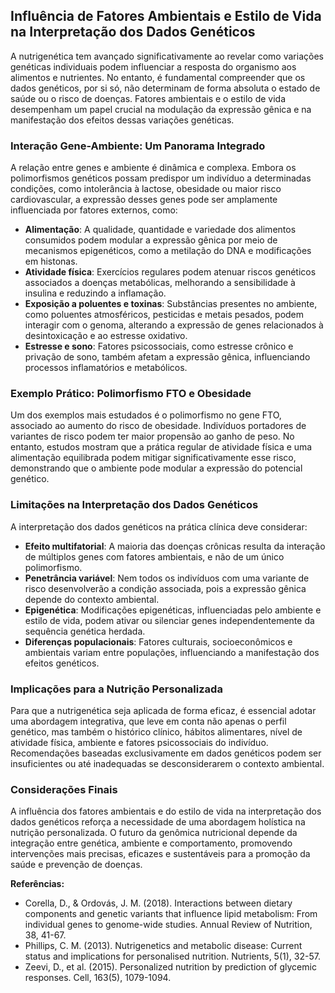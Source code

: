 
## Influência de Fatores Ambientais e Estilo de Vida na Interpretação dos Dados Genéticos

A nutrigenética tem avançado significativamente ao revelar como variações genéticas individuais podem influenciar a resposta do organismo aos alimentos e nutrientes. No entanto, é fundamental compreender que os dados genéticos, por si só, não determinam de forma absoluta o estado de saúde ou o risco de doenças. Fatores ambientais e o estilo de vida desempenham um papel crucial na modulação da expressão gênica e na manifestação dos efeitos dessas variações genéticas.

### Interação Gene-Ambiente: Um Panorama Integrado

A relação entre genes e ambiente é dinâmica e complexa. Embora os polimorfismos genéticos possam predispor um indivíduo a determinadas condições, como intolerância à lactose, obesidade ou maior risco cardiovascular, a expressão desses genes pode ser amplamente influenciada por fatores externos, como:

- **Alimentação**: A qualidade, quantidade e variedade dos alimentos consumidos podem modular a expressão gênica por meio de mecanismos epigenéticos, como a metilação do DNA e modificações em histonas.
- **Atividade física**: Exercícios regulares podem atenuar riscos genéticos associados a doenças metabólicas, melhorando a sensibilidade à insulina e reduzindo a inflamação.
- **Exposição a poluentes e toxinas**: Substâncias presentes no ambiente, como poluentes atmosféricos, pesticidas e metais pesados, podem interagir com o genoma, alterando a expressão de genes relacionados à desintoxicação e ao estresse oxidativo.
- **Estresse e sono**: Fatores psicossociais, como estresse crônico e privação de sono, também afetam a expressão gênica, influenciando processos inflamatórios e metabólicos.

### Exemplo Prático: Polimorfismo FTO e Obesidade

Um dos exemplos mais estudados é o polimorfismo no gene FTO, associado ao aumento do risco de obesidade. Indivíduos portadores de variantes de risco podem ter maior propensão ao ganho de peso. No entanto, estudos mostram que a prática regular de atividade física e uma alimentação equilibrada podem mitigar significativamente esse risco, demonstrando que o ambiente pode modular a expressão do potencial genético.

### Limitações na Interpretação dos Dados Genéticos

A interpretação dos dados genéticos na prática clínica deve considerar:

- **Efeito multifatorial**: A maioria das doenças crônicas resulta da interação de múltiplos genes com fatores ambientais, e não de um único polimorfismo.
- **Penetrância variável**: Nem todos os indivíduos com uma variante de risco desenvolverão a condição associada, pois a expressão gênica depende do contexto ambiental.
- **Epigenética**: Modificações epigenéticas, influenciadas pelo ambiente e estilo de vida, podem ativar ou silenciar genes independentemente da sequência genética herdada.
- **Diferenças populacionais**: Fatores culturais, socioeconômicos e ambientais variam entre populações, influenciando a manifestação dos efeitos genéticos.

### Implicações para a Nutrição Personalizada

Para que a nutrigenética seja aplicada de forma eficaz, é essencial adotar uma abordagem integrativa, que leve em conta não apenas o perfil genético, mas também o histórico clínico, hábitos alimentares, nível de atividade física, ambiente e fatores psicossociais do indivíduo. Recomendações baseadas exclusivamente em dados genéticos podem ser insuficientes ou até inadequadas se desconsiderarem o contexto ambiental.

### Considerações Finais

A influência dos fatores ambientais e do estilo de vida na interpretação dos dados genéticos reforça a necessidade de uma abordagem holística na nutrição personalizada. O futuro da genômica nutricional depende da integração entre genética, ambiente e comportamento, promovendo intervenções mais precisas, eficazes e sustentáveis para a promoção da saúde e prevenção de doenças.

**Referências:**
- Corella, D., & Ordovás, J. M. (2018). Interactions between dietary components and genetic variants that influence lipid metabolism: From individual genes to genome-wide studies. Annual Review of Nutrition, 38, 41-67.
- Phillips, C. M. (2013). Nutrigenetics and metabolic disease: Current status and implications for personalised nutrition. Nutrients, 5(1), 32-57.
- Zeevi, D., et al. (2015). Personalized nutrition by prediction of glycemic responses. Cell, 163(5), 1079-1094.
```
